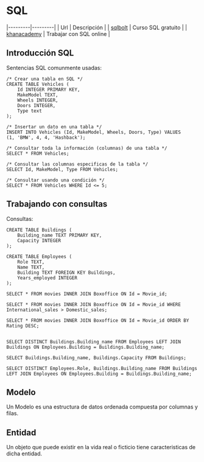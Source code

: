 # SQL

|---------|---------|
| Url | Descripción |
| [sqlbolt](https://sqlbolt.com/) | Curso SQL gratuito |
| [khanacademy](https://www.khanacademy.org/computer-programming/new/sql) | Trabajar con SQL online |

## Introducción SQL

Sentencias SQL comunmente usadas:

```
/* Crear una tabla en SQL */
CREATE TABLE Vehicles (
    Id INTEGER PRIMARY KEY,
    MakeModel TEXT,
    Wheels INTEGER,
    Doors INTEGER,
    Type text
);

/* Insertar un dato en una tabla */
INSERT INTO Vehicles (Id, MakeModel, Wheels, Doors, Type) VALUES 
(1, 'BMW', 4, 4, 'Hashback');

/* Consultar toda la información (columnas) de una tabla */
SELECT * FROM Vehicles;

/* Consultar las columnas especificas de la tabla */
SELECT Id, MakeModel, Type FROM Vehicles;

/* Consultar usando una condición */
SELECT * FROM Vehicles WHERE Id <= 5;
```

## Trabajando con consultas

Consultas:

```
CREATE TABLE Buildings (
    Building_name TEXT PRIMARY KEY,
    Capacity INTEGER
);

CREATE TABLE Employees (
    Role TEXT,
    Name TEXT,
    Building TEXT FOREIGN KEY Buildings,
    Years_employed INTEGER
);

SELECT * FROM movies INNER JOIN Boxoffice ON Id = Movie_id;

SELECT * FROM movies INNER JOIN Boxoffice ON Id = Movie_id WHERE International_sales > Domestic_sales;

SELECT * FROM movies INNER JOIN Boxoffice ON Id = Movie_id ORDER BY Rating DESC;


SELECT DISTINCT Buildings.Building_name FROM Employees LEFT JOIN Buildings ON Employees.Building = Buildings.Building_name;

SELECT Buildings.Building_name, Buildings.Capacity FROM Buildings;

SELECT DISTINCT Employees.Role, Buildings.Building_name FROM Buildings LEFT JOIN Employees ON Employees.Building = Buildings.Building_name;
```

## Modelo

Un Modelo es una estructura de datos ordenada compuesta por columnas y filas.

## Entidad

Un objeto que puede existir en la vida real o ficticio tiene caracteristicas de dicha entidad.
